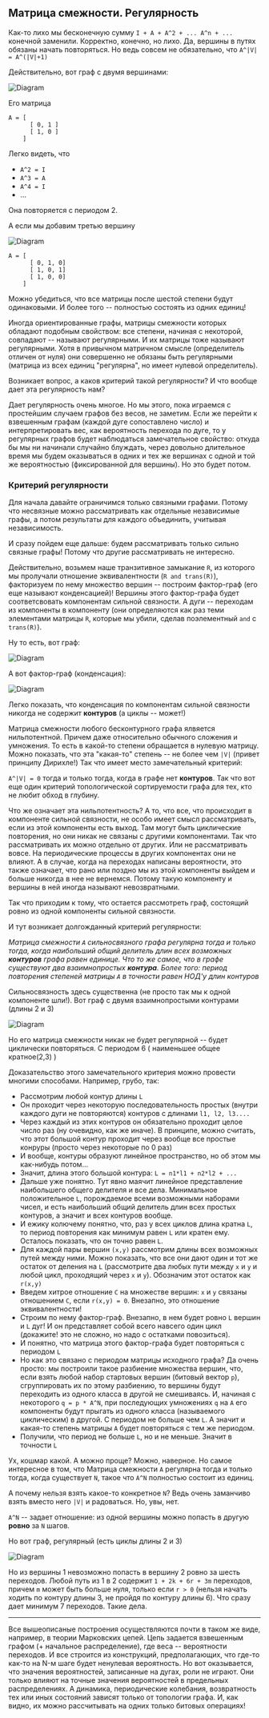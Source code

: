 ## Матрица смежности. Регулярность

Как-то лихо мы бесконечную сумму
`I + A + A^2 + ... A^n + ...` конечной заменили.
Корректно, конечно, но лихо. Да, вершины в путях обязаны начать повторяться.
Но ведь совсем не обязательно, что `A^|V| = A^(|V|+1)`

Действительно, вот граф с двумя вершинами:

![Diagram](graphs/one_loop.png)

Его матрица 
```
A = [
      [ 0, 1 ]
      [ 1, 0 ]
    ]
```

Легко видеть, что 
- `A^2 = I`
- `A^3 = A`
- `A^4 = I`
- ...

Она повторяется с периодом 2.

А если мы добавим третью вершину

![Diagram](graphs/regular_loop.png)

```
A = [
      [ 0, 1, 0]
      [ 1, 0, 1]
      [ 1, 0, 0]
    ]
```
Можно убедиться, что все матрицы после шестой степени будут одинаковыми. И более того -- полностью состоять из одних единиц!

Иногда ориентированные графы, матрицы смежности которых обладают подобным свойством: все степени, начиная с некоторой, совпадают -- называют регулярными. И их матрицы тоже называют регулярными. Хотя в привычном матричном смысле (определитель отличен от нуля) они совершенно не обязаны быть регулярными (матрица из всех единиц "регулярна", но имеет нулевой определитель).

Возникает вопрос, а каков критерий такой регулярности? И что вообще дает эта регулярность нам?

Дает регулярность очень многое. Но мы этого, пока играемся с простейшим случаем графов без весов, не заметим. Если же перейти к взвешенным графам (каждой дуге сопоставлено число) и интерпретировать вес, как вероятность перехода по дуге, то у регулярных графов будет наблюдаться замечательное свойство: откуда бы мы ни начинали случайно блуждать, через довольно длительное время мы будем оказываться в одних и тех же вершинах с одной и той же вероятностью (фиксированной для вершины). Но это будет потом.

### Критерий регулярности

Для начала давайте ограничимся только связными графами. Потому что несвязные можно рассматривать как отдельные независимые графы, а потом результаты для каждого объединить, учитывая независимость.

И сразу пойдем еще дальше: будем рассматривать только сильно связные графы!
Потому что другие рассматривать не интересно.

Действительно, возьмем наше транзитивное замыкание `R`, из которого мы пролучали отношение эквивалентности (`R and trans(R)`), факторизуем по нему множество вершин -- построим фактор-граф (его еще называют конденсацией)! Вершины этого фактор-графа будет соответсвовать компонентам сильной связности. А дуги -- переходам из компоненты в компоненту (они определяются как раз теми элементами матрицы `R`, которые мы убили, сделав поэлементный `and` с `trans(R)`).

Ну то есть, вот граф:

![Diagram](graphs/graph_orig.png)

А вот фактор-граф (конденсация):

![Diagram](graphs/factor_graph.png)

Легко показать, что конденсация по компонентам сильной связности никогда не содержит **контуров** (а циклы -- может!)

Матрица смежности любого бесконтурного графа ялвяется нильпотентной. Причем даже относительно обычного сложения и умножения. То есть в какой-то степени обращается в нулевую матрицу. Можно показать, что эта "какая-то" степень -- не более чем `|V|` (привет принципу Дирихле!)
Так что имеет место замечательный критерий:

`A^|V| = 0` тогда и только тогда, когда в графе нет **контуров**. Так что вот еще один критерий топологической сортируемости графа для тех, кто не любит обход в глубину.

Что же означает эта нильпотентность? А то, что все, что происходит в компоненте сильной связности, не особо имеет смысл рассматривать, если из этой компоненты есть выход. Там могут быть циклические повторения, но они никак не связаны с другими компонентами. Так что рассматривать их можно отдельно от других. Или не рассматривать вовсе. На периодические процессы в других компонентах они не влияют. А в случае, когда на переходах написаны вероятности, это также означает, что рано или поздно мы из этой компоненты выйдем и больше никогда в нее не вернемся. Потому такую компоненту и вершины в ней иногда называют невозвратными.

Так что приходим к тому, что остается рассмотреть граф, состоящий ровно из одной компоненты сильной связности.

И тут возникает долгожданный критерий регулярности:

*Матрица смежности `A` сильносвязного графа регулярна тогда и только тогда, когда наибольший общий делитель длин всех возможных **контуров** графа равен единице. Что то же самое, что в графе существуют два взаимнопростых **контура**. Более того: период повторения степеней матрицы `A` в точности равен НОД'у длин контуров*

Сильносвязность здесь существенна (не просто так мы к одной компоненте шли!).
Вот граф с двумя взаимнопростыми контурами (длины 2 и 3)

![Diagram](graphs/non_regular.png)

Но его матрица смежности никак не будет регулярной -- будет циклически повторяться. С периодом 6 ( наименьшее общее кратное(2,3) )

Доказательство этого замечательного критерия можно провести многими способами.
Например, грубо, так:
- Рассмотрим любой контур длины `L`
- Он проходит через некоторую последовательность простых (внутри каждого дуги не повторяются) контуров с длинами `l1, l2, l3....`
- Через каждый из этих контуров он обязательно проходит целое число раз (ну очевидно, как же иначе). В принципе, можно считать, что этот большой контур проходит через вообще все простые конруры (просто через некоторые по 0 раз)
- И вообще, контуры образуют линейное пространство, но об этом мы как-нибудь потом...
- Значит, длина этого большой контура: `L = n1*l1 + n2*l2 + ...`
- Дальше уже понятно. Тут явно маячит линейное представление наибольшего общего делителя и все дела. Минимальное положительное `L`, порождаемое всеми возможными наборами чисел, и есть наибольший общий делитель длин всех простых контуров, а значит и всех контуров вообще.
- И ежику колючему понятно, что, раз у всех циклов длина кратна `L`, то период повторения как минимум равен `L` или кратен ему. Осталось показать, что он точно равен `L`.
- Для каждой пары вершин `(x,y)` рассмотрим длины всех возможных путей между ними. Можно показать, что все они дают один и тот же остаток от деления на `L`  (рассмотрите два любых пути между `x` и `y` и любой цикл, проходящий через `x` и `y`). Обозначим этот остаток как `r(x,y)`
- Введем хитрое отношение `C` на множестве вершин: `x` и `y` связаны отношением `C`, если `r(x,y) = 0`. Внезапно, это отношение эквивалентности!
- Строим по нему фактор-граф. Внезапно, в нем будет ровно `L` вершин и `L` дуг! И он представляет собой всего навсего один цикл (докажите! это не сложно, но надо с остатками повозиться).
- И понятно, что матрица этого фактор-графа будет повторяться с периодом `L`
- Но как это связано с периодом матрицы исходного графа? Да очень просто: мы построили такое разбиение множества вершин, что, если взять любой набор стартовых вершин (битовый вектор `p`), сгруппировать их по этому разбиению, то вершины будут переходить из одного класса в другой не смешиваясь. И, начиная с некоторого `q = p * A^N`,
при последующих умножениях `q` на `A` его компоненты будут прыгать из одного класса (называемого циклическим) в другой. С периодом не больше чем `L`. А значит и какая-то степень матрицы `A` будет повторяться с тем же периодом.
- Получили, что период не больше `L`, но и не меньше. Значит в точности `L`

Ух, кошмар какой. А можно проще? Можно, наверное. Но самое интересное в том, что 
Матрица смежности `A` регулярна тогда и только тогда, когда существует `N`, такое что `A^N` полностью состоит из единиц.

А почему нельзя взять какое-то конкретное `N`? Ведь очень заманчиво взять вместо него `|V|` и радоваться. Но, увы, нет. 

`A^N` -- задает отношение: из одной вершины можно попасть в другую **ровно** за `N` шагов.

Но вот граф, регулярный (есть циклы длины 2 и 3)

![Diagram](graphs/not_enough.png)

Но из вершины 1 невозможно попасть в вершину 2 ровно за шесть переходов.
Любой путь из 1 в 2 содержит `1 + 2k + 6r + 3m` переходов, причем `m` может быть больше нуля, только если `r > 0` (нельзя начать ходить по контуру длины 3, не пройдя по контуру длины 6). Что сразу дает минимум 7 переходов. Такие дела. 


-------
Все вышеописаные построения осуществляются почти в таком же виде, например, в теории Марковских цепей. Цепь задается взвешенным графом (+ начальное распределение), где веса -- вероятности переходов. И все строится из конструкций, предполагающих, что где-то как-то на N-м шаге будет ненулевая вероятность. Но вот оказывается, что значения вероятностей, записанные на дугах, роли не играют. Они только влияют на точные значения вероятностей в предельных распределениях. А динамика, периодические колебания, возвратность тех или иных состояний зависят только от топологии графа. И, как видно, их можно рассчитывать на одних только битовых операциях!
